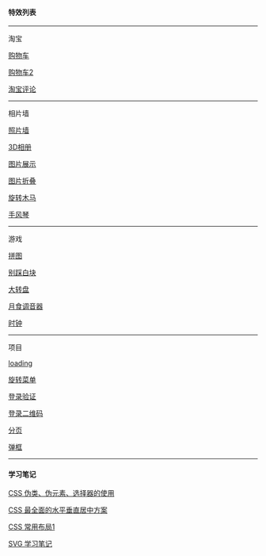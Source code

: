 #### 特效列表

****


淘宝

<a href="https://zou12e.github.io/special_effects/cart" target="_blank" >购物车</a>

<a href="https://zou12e.github.io/special_effects/cart2" target="_blank" >购物车2</a>

<a href="https://zou12e.github.io/special_effects/comment" target="_blank" >淘宝评论</a>

****


相片墙

<a href="https://zou12e.github.io/special_effects/photo_wall" target="_blank" >照片墙</a>

<a href="https://zou12e.github.io/special_effects/photo_3d" target="_blank" >3D相册</a>

<a href="https://zou12e.github.io/special_effects/photo_cool" target="_blank" >图片展示</a>

<a href="https://zou12e.github.io/special_effects/photo_fold" target="_blank" >图片折叠</a>

<a href="https://zou12e.github.io/special_effects/whirligig" target="_blank" >旋转木马</a>

<a href="https://zou12e.github.io/special_effects/accordion" target="_blank" >手风琴</a>

****


游戏

<a href="https://zou12e.github.io/special_effects/jigsaw" target="_blank" >拼图</a>

<a href="https://zou12e.github.io/special_effects/game" target="_blank" >别踩白块</a>

<a href="https://zou12e.github.io/special_effects/dial" target="_blank" >大转盘</a>

<a href="https://zou12e.github.io/special_effects/eclipse" target="_blank" >月食调音器</a>

<a href="https://zou12e.github.io/special_effects/clock" target="_blank" >时钟</a>

****


项目

<a href="https://zou12e.github.io/special_effects/loading" target="_blank" >loading</a>

<a href="https://zou12e.github.io/special_effects/rotate_menu" target="_blank" >旋转菜单</a>

<a href="https://zou12e.github.io/special_effects/login" target="_blank" >登录验证</a>

<a href="https://zou12e.github.io/special_effects/login_code" target="_blank" >登录二维码</a>

<a href="https://zou12e.github.io/special_effects/page" target="_blank" >分页</a>

<a href="https://zou12e.github.io/special_effects/dialog" target="_blank" >弹框</a>


****

#### 学习笔记

<a href="https://zou12e.github.io/special_effects/learn/1" target="_blank" >CSS 伪类、伪元素、选择器的使用</a>

<a href="https://zou12e.github.io/special_effects/learn/2" target="_blank" >CSS 最全面的水平垂直居中方案</a>

<a href="https://zou12e.github.io/special_effects/learn/3" target="_blank" >CSS 常用布局1 </a>

<a href="https://zou12e.github.io/special_effects/learn/svg" target="_blank" >SVG 学习笔记 </a>

